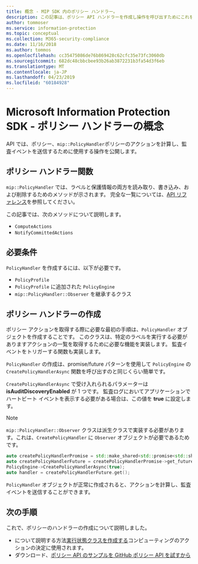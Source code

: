 ```yaml
---
title: 概念 - MIP SDK 内のポリシー ハンドラー。
description: この記事は、ポリシー API ハンドラーを作成し操作を呼び出すためにこれを使用する方法について理解するのに役立ちます。
author: tommoser
ms.service: information-protection
ms.topic: conceptual
ms.collection: M365-security-compliance
ms.date: 11/16/2018
ms.author: tommos
ms.openlocfilehash: cc35475086de76b869428c62cfc35e73fc3060db
ms.sourcegitcommit: 682dc48cbbcbee93b26ab3872231b3fa54d3f6eb
ms.translationtype: MT
ms.contentlocale: ja-JP
ms.lasthandoff: 04/23/2019
ms.locfileid: "60184928"
---
```

# <a name="microsoft-information-protection-sdk---policy-handler-concepts"></a>Microsoft Information Protection SDK - ポリシー ハンドラーの概念

API では、ポリシー、`mip::PolicyHandler`ポリシーのアクションを計算し、監査イベントを送信するために使用する操作を公開します。

## <a name="policy-handler-functions"></a>ポリシー ハンドラー関数

`mip::PolicyHandler` では、ラベルと保護情報の両方を読み取り、書き込み、および削除するためのメソッドが示されます。 完全な一覧については、[API リファレンス](reference/class_mip_PolicyHandler.md)を参照してください。

この記事では、次のメソッドについて説明します。

- `ComputeActions`
- `NotifyCommittedActions`

## <a name="requirements"></a>必要条件

`PolicyHandler` を作成するには、以下が必要です。

- `PolicyProfile`
- `PolicyProfile` に追加された `PolicyEngine`
- `mip::PolicyHandler::Observer` を継承するクラス

## <a name="create-a-policy-handler"></a>ポリシー ハンドラーの作成

ポリシー アクションを取得する際に必要な最初の手順は、`PolicyHandler` オブジェクトを作成することです。 このクラスは、特定のラベルを実行する必要がありますアクションの一覧を取得するために必要な機能を実装します。 監査イベントをトリガーする関数も実装します。

`PolicyHandler` の作成は、promise/future パターンを使用して `PolicyEngine` の `CreatePolicyHandlerAsync` 関数を呼び出すのと同じくらい簡単です。

`CreatePolicyHandlerAsync` で受け入れられるパラメーターは **isAuditDiscoveryEnabled** が 1 つです。 監査ログにおいてアプリケーションでハートビート イベントを表示する必要がある場合は、この値を **true** に設定します。

> [!NOTE]
> `mip::PolicyHandler::Observer` クラスは派生クラスで実装する必要があります。これは、`CreatePolicyHandler` に `Observer` オブジェクトが必要であるためです。 

```cpp
auto createPolicyHandlerPromise = std::make_shared<std::promise<std::shared_ptr<mip::PolicyHandler>>>();
auto createPolicyHandlerFuture = createPolicyHandlerPromise->get_future();
PolicyEngine->CreatePolicyHandlerAsync(true);
auto handler = createPolicyHandlerFuture.get();
```

`PolicyHandler` オブジェクトが正常に作成されると、アクションを計算し、監査イベントを送信することができます。

## <a name="next-steps"></a>次の手順

これで、ポリシーのハンドラーの作成について説明しました。

- について説明する方法[実行状態クラスを作成する](concept-handler-policy-executionstate-cpp.md)コンピューティングのアクションの決定に使用されます。
- ダウンロード、[ポリシー API のサンプルを GitHub ポリシー API を試すから](https://azure.microsoft.com/resources/samples/?sort=0&term=mipsdk+policyapi)
